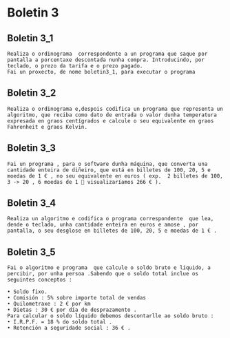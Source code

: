 # Boletin 3

## Boletin 3_1

    Realiza o ordinograma  correspondente a un programa que saque por pantalla a porcentaxe descontada nunha compra. Introducindo, por teclado, o prezo da tarifa e o prezo pagado.
    Fai un proxecto, de nome boletin3_1, para executar o programa

## Boletin 3_2

    Realiza o ordinograma e,despois codifica un programa que representa un algoritmo, que reciba como dato de entrada o valor dunha temperatura expresada en graos centígrados e calcule o seu equivalente en graos Fahrenheit e graos Kelvin.

## Boletin 3_3

    Fai un programa , para o software dunha máquina, que converta una cantidade enteira de diñeiro, que está en billetes de 100, 20, 5 e moedas de 1 € , no seu equivalente en euros ( exp.  2 billetes de 100, 3 -> 20 , 6 moedas de 1  visualizaríamos 266 € ).

## Boletin 3_4

    Realiza un algoritmo e codifica o programa correspondente  que lea, dende o teclado, unha cantidade enteira en euros e amose , por pantalla, o seu desglose en billetes de 100, 20, 5 e moedas de 1 € .

## Boletin 3_5

    Fai o algoritmo e programa  que calcule o soldo bruto e líquido, a percibir, por unha persoa .Sabendo que o soldo total inclue os seguintes conceptos :

    • Soldo fixo.
    • Comisión : 5% sobre importe total de vendas
    • Quilometraxe : 2 € por km
    • Dietas : 30 € por día de desprazamento .
    Para calcular o soldo líquido debemos descontarlle ao soldo bruto :
    • I.R.P.F. = 18 % do soldo total .
    • Retención a seguridade social : 36 € .
